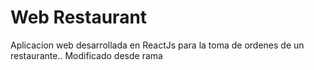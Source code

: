 # Web Restaurant
Aplicacion web desarrollada en ReactJs para la toma de ordenes de un restaurante..
Modificado desde rama

